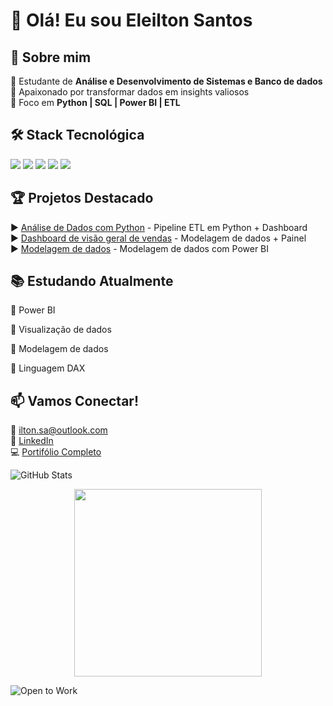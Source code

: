 # 👋 Olá! Eu sou Eleilton Santos  

## 🚀 Sobre mim  
🔹 Estudante de **Análise e Desenvolvimento de Sistemas e Banco de dados**  
🔹 Apaixonado por transformar dados em insights valiosos  
🔹 Foco em **Python | SQL | Power BI | ETL**  

## 🛠️ Stack Tecnológica  
<p align="left">
  <img src="https://img.shields.io/badge/Python-3776AB?style=for-the-badge&logo=python&logoColor=white"/>
  <img src="https://img.shields.io/badge/SQL-4479A1?style=for-the-badge&logo=mysql&logoColor=white"/>
  <img src="https://img.shields.io/badge/PowerBI-F2C811?style=for-the-badge&logo=powerbi&logoColor=black"/>
  <img src="https://img.shields.io/badge/Pandas-150458?style=for-the-badge&logo=pandas&logoColor=white"/>
  <img src="https://img.shields.io/badge/Jupyter-F37626?style=for-the-badge&logo=Jupyter&logoColor=white"/>
</p>

## 🏆 Projetos Destacado
▶️ [Análise de Dados com Python](https://github.com/Iltonns/Analise-de-dados-com-p-python) - Pipeline ETL em Python + Dashboard  
▶️ [Dashboard de visão geral de vendas](https://github.com/Iltonns/Dashboard-de-vis-o-geral-de-vendas-Olist) - Modelagem de dados + Painel  
▶️ [Modelagem de dados](https://github.com/Iltonns/Modelagem-de-dados-com-Power-BI/tree/main) - Modelagem de dados com Power BI

## 📚 Estudando Atualmente  
📌 Power BI

📌 Visualização de dados 

📌 Modelagem de dados

📌 Linguagem DAX



## 📫 Vamos Conectar!  
📧 [ilton.sa@outlook.com](mailto:ilton.sa@outlook.com)  
🔗 [LinkedIn](https://www.linkedin.com/in/iltonsantos/)  
💻 [Portifólio Completo](https://github.com/Iltonns)  

![GitHub Stats](https://github-readme-stats.vercel.app/api?username=Iltonns&show_icons=true&theme=radical)


<p align="center">
  <img src="https://media.giphy.com/media/v1.Y2lkPTc5MGI3NjExcDFoODNqYjJtY2R5Y2UwZXVkOGVqY2JicDZ4ZG0xbnRqY2V6cW9xZiZlcD12MV9pbnRlcm5hbF9naWZfYnlfaWQmY3Q9Zw/qgQUggAC3Pfv687qPC/giphy.gif" width="300">
</p>

<img src="https://img.shields.io/badge/Open%20to%20Work-Data%20Analyst%20%7C%20BI%20Developer-brightgreen" alt="Open to Work">

